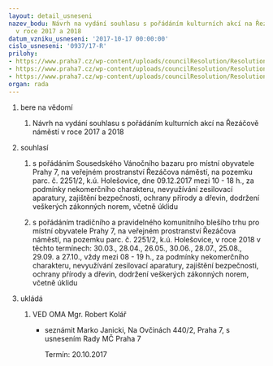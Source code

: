```yaml
---
layout: detail_usneseni
nazev_bodu: Návrh na vydání souhlasu s pořádáním kulturních akcí na Řezáčově náměstí
  v roce 2017 a 2018
datum_vzniku_usneseni: '2017-10-17 00:00:00'
cislo_usneseni: '0937/17-R'
prilohy:
- https://www.praha7.cz/wp-content/uploads/councilResolution/Resolutions/29553/export/01_akceRezacovo18~258293.doc
- https://www.praha7.cz/wp-content/uploads/councilResolution/Resolutions/29553/export/02_akceRezacovo18~258292.pdf
- https://www.praha7.cz/wp-content/uploads/councilResolution/Resolutions/29553/export/export~295065.pdf
organ: rada
---
```

<OL class=urzList_view id=urzList>
<LI class=urzClass1><SPAN name="1">bere na vědomí</SPAN>
<OL class=urzOlClass>
<LI class=urzClass2 style="TEXT-ALIGN: left"><SPAN>
<P>Návrh na vydání souhlasu s pořádáním kulturních akcí na Řezáčově náměstí v roce 2017 a 2018</P></SPAN></LI></OL></LI>
<LI class=urzClass1><SPAN name="26">souhlasí</SPAN>
<OL class=urzOlClass>
<LI class=urzClass2 style="TEXT-ALIGN: left"><SPAN>
<P>s pořádáním Sousedského Vánočního bazaru pro místní obyvatele Prahy 7, na veřejném prostranství Řezáčova náměstí, na pozemku parc. č. 2251/2, k.ú. Holešovice, dne 09.12.2017 mezi 10 - 18 h., za podmínky nekomerčního charakteru, nevyužívání zesilovací aparatury, zajištění bezpečnosti, ochrany přírody a dřevin, dodržení veškerých zákonných norem, včetně úklidu</P></SPAN></LI>
<LI class=urzClass2 style="TEXT-ALIGN: left"><SPAN>
<P>s pořádáním tradičního a pravidelného komunitního blešího trhu pro místní obyvatele Prahy 7, na veřejném prostranství Řezáčova náměstí, na pozemku parc. č. 2251/2, k.ú. Holešovice, v roce 2018 v těchto termínech: 30.03., 28.04., 26.05., 30.06., 28.07., 25.08., 29.09. a 27.10., vždy mezi 08 - 19 h., za podmínky nekomerčního charakteru, nevyužívání zesilovací aparatury, zajištění bezpečnosti, ochrany přírody a dřevin, dodržení veškerých zákonných norem, včetně úklidu</P></SPAN></LI></OL></LI>
<LI class=urzClass1 id=urzUkoly><SPAN name="1">ukládá</SPAN>
<OL class=urzOlClass>
<LI class=urzClass2><SPAN>
<P>VED OMA Mgr. Robert Kolář</P></SPAN>
<UL class=urzUlClass>
<LI class=urzClass3><SPAN>
<P>seznámit Marko Janicki, Na Ovčinách 440/2, Praha 7, s usnesením Rady MČ Praha 7</P></SPAN><SPAN class=urzUkolTermin>Termín:&nbsp;20.10.2017</SPAN></LI></UL></LI></OL></LI></OL>
